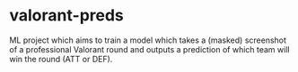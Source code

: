 # valorant-preds
ML project which aims to train a model which takes a (masked) screenshot of a professional Valorant round and outputs a prediction of which team will win the round (ATT or DEF).